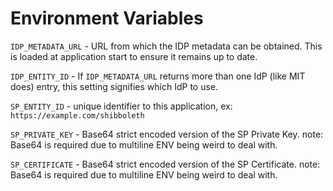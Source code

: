 # Environment Variables

`IDP_METADATA_URL` - URL from which the IDP metadata can be obtained. This is
  loaded at application start to ensure it remains up to date.

`IDP_ENTITY_ID` - If `IDP_METADATA_URL` returns more than one IdP (like MIT
   does) entry, this setting signifies which IdP to use.

`SP_ENTITY_ID` - unique identifier to this application,
  ex: `https://example.com/shibboleth`

`SP_PRIVATE_KEY` - Base64 strict encoded version of the SP Private Key.
  note: Base64 is required due to multiline ENV being weird to deal with.

`SP_CERTIFICATE` - Base64 strict encoded version of the SP Certificate.
  note: Base64 is required due to multiline ENV being weird to deal with.
